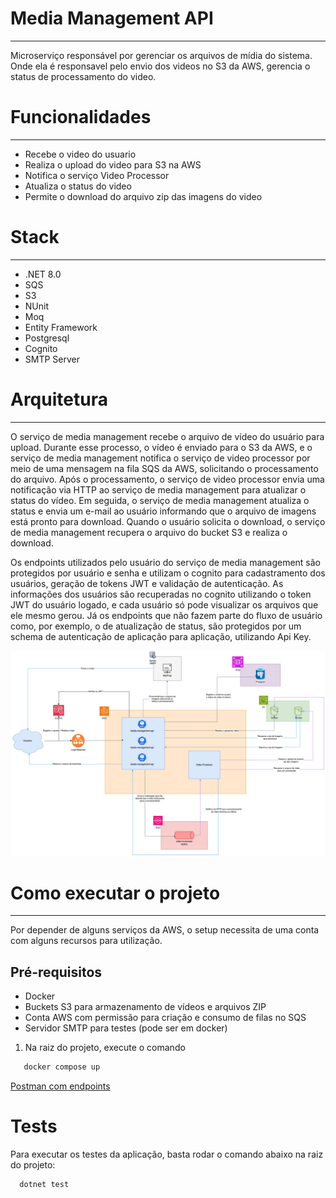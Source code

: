 # Media Management API
_____________________
Microserviço responsável por gerenciar os arquivos de mídia do sistema. Onde ela é responsavel
pelo envio dos videos no S3 da AWS, gerencia o status de processamento do video.

# Funcionalidades
___________________
- Recebe o video do usuario
- Realiza o upload do video para S3 na AWS
- Notifica o serviço Video Processor
- Atualiza o status do video
- Permite o download do arquivo zip das imagens do video

# Stack
_____________________
- .NET 8.0
- SQS
- S3
- NUnit
- Moq
- Entity Framework
- Postgresql
- Cognito
- SMTP Server

# Arquitetura
_____________________
O serviço de media management recebe o arquivo de vídeo do usuário para upload. Durante esse processo, o vídeo é enviado para o S3 da AWS, e o serviço de media management notifica o serviço de video processor por meio de uma mensagem na fila SQS da AWS, solicitando o processamento do arquivo. Após o processamento, o serviço de video processor envia uma notificação via HTTP ao serviço de media management para atualizar o status do vídeo. Em seguida, o serviço de media management atualiza o status e envia um e-mail ao usuário informando que o arquivo de imagens está pronto para download. Quando o usuário solicita o download, o serviço de media management recupera o arquivo do bucket S3 e realiza o download.

Os endpoints utilizados pelo usuário do serviço de media management são protegidos por usuário e senha e utilizam o cognito para cadastramento dos usuários, geração de tokens JWT e validação de autenticação. As informações dos usuários são recuperadas no cognito utilizando o token JWT do usuário logado, e cada usuário só pode visualizar os arquivos que ele mesmo gerou. Já os endpoints que não fazem parte do fluxo de usuário como, por exemplo, o de atualização de status, são protegidos por um schema de autenticação de aplicação para aplicação, utilizando Api Key.

![arquiretura_solucao](docs/images/arquitetura.png)

# Como executar o projeto
_____________________
Por depender de alguns serviços da AWS, o setup necessita de uma conta com alguns recursos para utilização.

## Pré-requisitos
- Docker
- Buckets S3 para armazenamento de vídeos e arquivos ZIP
- Conta AWS com permissão para criação e consumo de filas no SQS
- Servidor SMTP para testes (pode ser em docker)

1. Na raiz do projeto, execute o comando
```bash
   docker compose up
```

[Postman com endpoints](./docs/98videos.postman_collection.json)


# Tests
Para executar os testes da aplicação, basta rodar o comando abaixo na raiz do projeto:

```bash 
  dotnet test
```